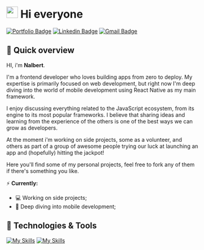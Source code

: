 # <img src="https://media.giphy.com/media/hvRJCLFzcasrR4ia7z/giphy.gif" width="30px"> Hi everyone

[![Portfolio Badge](https://img.shields.io/badge/nalbertdev.com-71717a?logo=naver&logoColor=white&logoWidth=12&link=https://nalbertdev.com)](https://nalbertdev.com)
[![Linkedin Badge](https://img.shields.io/badge/nalbertcerqueira-blue?logo=Linkedin&logoColor=white&link=https://www.linkedin.com/in/nalbert-cerqueira)](https://www.linkedin.com/in/nalbert-cerqueira)
[![Gmail Badge](https://img.shields.io/badge/nalbertc.p@gmail.com-c14438?logo=Gmail&logoColor=white&link=mailto:nalbertc.p@gmail.com)](mailto:nalbertc.p@gmail.com)

## 💬 Quick overview

HI, i'm **Nalbert**.

I'm a frontend developer who loves building apps from zero to deploy. My expertise is primarily focused on web development, but right now I'm deep diving into the world of mobile development using React Native as my main framework.

I enjoy discussing everything related to the JavaScript ecosystem, from its engine to its most popular frameworks. I believe that sharing ideas and learning from the experience of the others is one of the best ways we can grow as developers.

At the moment i'm working on side projects, some as a volunteer, and others as part of a group of awesome people trying our luck at launching an app and (hopefully) hitting the jackpot!

Here you'll find some of my personal projects, feel free to fork any of them if there's something you like.

⚡ **Currently:**

- 💻 Working on side projects;
- 📱 Deep diving into mobile development;

## 🔧 Technologies & Tools

[![My Skills](https://skillicons.dev/icons?i=html,css,js,ts,react,redux,next,tailwind,sass,styledcomponents)](https://skillicons.dev)
[![My Skills](https://skillicons.dev/icons?i=nodejs,expressjs,nestjs,mysql,mongodb,git,postman,github,webpack,vscode,linux,figma)](https://skillicons.dev)
